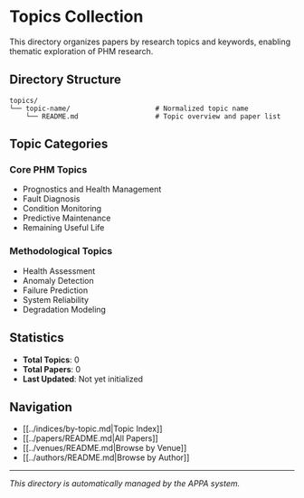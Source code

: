 # Topics Collection

This directory organizes papers by research topics and keywords, enabling thematic exploration of PHM research.

## Directory Structure

```
topics/
└── topic-name/                     # Normalized topic name
    └── README.md                   # Topic overview and paper list
```

## Topic Categories

### Core PHM Topics
- Prognostics and Health Management
- Fault Diagnosis
- Condition Monitoring
- Predictive Maintenance
- Remaining Useful Life

### Methodological Topics
- Health Assessment
- Anomaly Detection
- Failure Prediction
- System Reliability
- Degradation Modeling

## Statistics

- **Total Topics**: 0
- **Total Papers**: 0
- **Last Updated**: Not yet initialized

## Navigation

- [[../indices/by-topic.md|Topic Index]]
- [[../papers/README.md|All Papers]]
- [[../venues/README.md|Browse by Venue]]
- [[../authors/README.md|Browse by Author]]

---

*This directory is automatically managed by the APPA system.*
